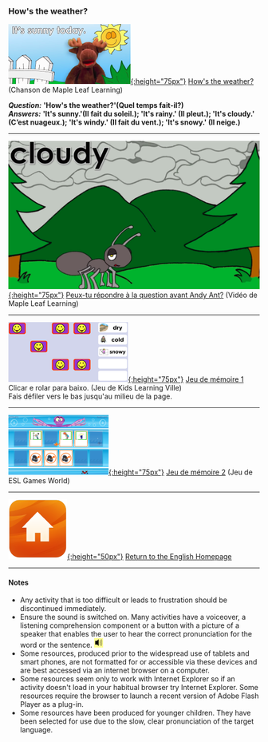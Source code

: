 <head>
<!-- Global site tag (gtag.js) - Google Analytics -->
<script async src="https://www.googletagmanager.com/gtag/js?id=UA-160613202-1"></script>
<script>
  window.dataLayer = window.dataLayer || [];
  function gtag(){dataLayer.push(arguments);}
  gtag('js', new Date());

  gtag('config', 'UA-160613202-1');
</script>
</head>

### How's the weather?

[![mlwe](/images/mlwe.png){:height="75px"}](https://www.youtube.com/watch?v=I8GeA3anPdo) [How's the weather?](https://www.youtube.com/watch?v=I8GeA3anPdo) (Chanson de Maple Leaf Learning)  

***Question:*** **'How's the weather?'(Quel temps fait-il?)**  
***Answers:*** **'It's sunny.'(Il fait du soleil.); 'It's rainy.' (Il pleut.); 'It's cloudy.' (C’est nuageux.); 'It's windy.' (Il fait du vent.); 'It's snowy.' (Il neige.)**  

***  

[![mlwe2](/images/mlwe2.png){:height="75px"}](https://www.youtube.com/watch?v=O2NwvUB41rA) [Peux-tu répondre à la question avant Andy Ant?](https://www.youtube.com/watch?v=O2NwvUB41rA)  (Vidéo de Maple Leaf Learning)  

***  

[![weme](/images/weme.PNG){:height="75px"}](https://www.kidslearningville.com/weather-vocabulary-esl-memory-game-for-beginners/) [Jeu de mémoire 1](https://www.kidslearningville.com/weather-vocabulary-esl-memory-game-for-beginners/)  Clicar e rolar para baixo. (Jeu de Kids Learning Ville)  
Fais défiler vers le bas jusqu'au milieu de la page.

***  

[![weme2](/images/weme2.PNG){:height="75px"}](http://www.eslgamesworld.com/members/games/vocabulary/memoryaudio/weather/index.html) [Jeu de mémoire 2](http://www.eslgamesworld.com/members/games/vocabulary/memoryaudio/weather/index.html) (Jeu de ESL Games World)  

***
[![home](/images/home.png){:height="50px"}](https://1blockatatime.github.io/English) [Return to the English Homepage](https://1blockatatime.github.io/English)

***
#### Notes
* Any activity that is too difficult or leads to frustration should be discontinued immediately.
* Ensure the sound is switched on. Many activities have a voiceover, a listening comprehension component or a button with a picture of a speaker that enables the user to hear the correct pronunciation for the word or the sentence. ![spkr2](/images/spkr2.PNG)
* Some resources, produced prior to the widespread use of tablets and smart phones, are not formatted for or accessible via these devices and are best accessed via an internet browser on a computer.
* Some resources seem only to work with Internet Explorer so if an activity doesn't load in your habitual browser try Internet Explorer. Some resources require the browser to launch a recent version of Adobe Flash Player as a plug-in.
* Some resources have been produced for younger children. They have been selected for use due to the slow, clear pronunciation of the target language.
